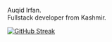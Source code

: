 Auqid Irfan. <br/>
Fullstack developer from Kashmir.

[![GitHub Streak](https://streak-stats.demolab.com/?user=auqid)](https://git.io/streak-stats)

